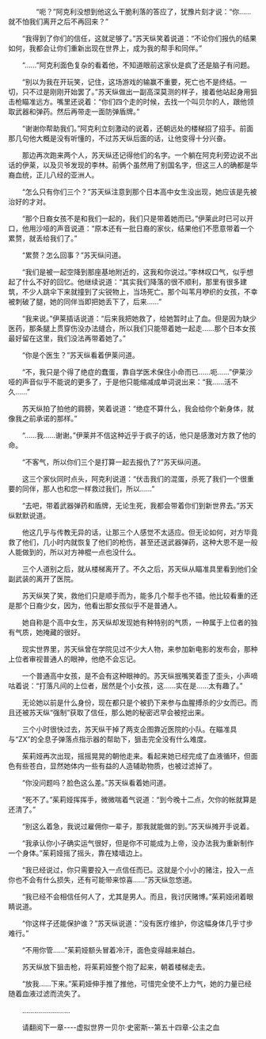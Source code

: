 <div class="read-content j_readContent" id="">
                <p>　　　　“呃？”阿克利没想到他这么干脆利落的答应了，犹豫片刻才说：“你……就不怕我们离开之后不再回来？”<p>　　“我得到了你们的信任，这就足够了。”苏天纵笑着说道：“不论你们报仇的结果如何，我都会让你们重新出现在世界上，成为我的帮手和同伴。”<p>　　“……”阿克利面色复杂的看着他，不知道眼前这家伙是疯了还是脑子有问题。<p>　　“别以为我在开玩笑，记住，这场游戏的输赢不重要，死亡也不是终结。一切，只不过是刚刚开始罢了。”苏天纵做出一副高深莫测的样子，接着他站起身用狙击枪瞄准远方。嘴里还说着：“你们四个走的时候，去找一个叫贝尔的人，跟他领取武器和弹药。然后再带走一面防弹盾牌。”<p>　　“谢谢你帮助我们。”阿克利立刻激动的说着，还朝远处的楼梯招了招手。前面那几句他大概是没有听懂的，不过苏天纵后面的话，让他变得十分兴奋。<p>　　那边再次跑来两个人，苏天纵还记得他们的名字。一个躺在阿克利旁边说不出话的伊莱，以及贝爷发现的李林。前俩个虽然用了别国名字，但这三人的确都是华裔血统，正儿八经的亚洲人。<p>　　“怎么只有你们三个？”苏天纵注意到那个日本高中女生没出现，她应该是先被治好的才对。<p>　　“那个日裔女孩不是和我们一起的，我们只是带着她而已。”伊莱此时已可以开口，他用沙哑的声音说道：“原本还有一批日裔的家伙，结果他们不愿意带着一个累赘，就丢给我们了。”<p>　　“累赘？怎么回事？”苏天纵问道。<p>　　“我们是被一起空降到那座基地附近的，这我和你说过。”李林叹口气，似乎想起了什么不好的回忆。他继续说道：“其实我们降落的很不顺利，那里有很多建筑，不少人跳伞下来就撞到了尖锐物上，当场死亡。那个叫苇月咿织的女孩，不幸被刺破了腿，她的同伴当即把她丢下了，后来……”<p>　　“我来说。”伊莱插话说道：“后来我把她救了，给她暂时止了血。但是因为缺少医药，那条腿上贯穿伤没办法缝合，所以我们只能带着她一起走……那个日本女孩最好留在这里，我们没法再带着她了。”<p>　　“你是个医生？”苏天纵看着伊莱问道。<p>　　“不，我只是个得了绝症的蠢蛋，靠自学医术保住小命而已……呃……”伊莱沙哑的声音似乎不能说的更多了，于是他只能缩减成单词说出来：“我……活不久……”<p>　　苏天纵拍了拍他的肩膀，笑着说道：“绝症不算什么，我会给你个新身体，就像我之前承诺的那样。”<p>　　“……我……谢谢。”伊莱并不信这种近乎于疯子的话，他只是感激对方救了他的命。<p>　　“不客气，所以你们三个是打算一起去报仇了?”苏天纵问道。<p>　　这三个家伙同时点头，阿克利说道：“伏击我们的混蛋，杀死了我们一个很重要的同伴，那人也和您一样救过我们，所以……”<p>　　“去吧，带着武器弹药和盾牌，无论生死，我都会带着你们到新世界去。”苏天纵默默说道。<p>　　他这几乎与传教无异的话，让那三个人感觉不太适应。但无论如何，对方毕竟救了他们，几小时内就恢复了他们的枪伤，甚至还送武器弹药，这种大恩不是一般人能做到的，所以对方神棍一点也没什么。<p>　　三个人道别之后，就从楼梯离开了。不久之后，苏天纵从瞄准具里看到他们全副武装的离开了医院。<p>　　苏天纵笑了笑，救他们只是顺手而为，能多几个帮手也不错。他比较看重的还是那个日裔少女，因为，他看出那女孩似乎不是普通人。<p>　　她自称是个高中女生，苏天纵却发现她有种特别的气质，一种属于上位者的独有气质，她掩藏的很好。<p>　　现实世界里，苏天纵曾在学院见过不少大人物，来参加新电影的发布会，那种上位者审视普通人的眼神，他绝不会忘记。<p>　　一个普通高中女孩，是不会有这种眼神的。苏天纵抿嘴笑着歪了歪头，小声嘀咕着说：“打落凡间的上位者，居然是个小女孩，这……实在是……太有趣了。”<p>　　无论她以前是什么身份，现在都只是个被扔下来参与血腥搏杀的少女而已。而且还被苏天纵“强制”获取了信任，那么她的秘密迟早会被挖出来。<p>　　三个小时很快过去，苏天纵干掉了两支企图靠近医院的小队。在瞄准具与“ZX”的全息子弹落点指示器的帮助下，狙击完全没有什么难度。<p>　　茱莉娅再次出现，摇摇晃晃的朝他走来。看起来她已经完成了血液循环，但面色有些苍白，显然她体内一些有益的人造辅助物质，也被过滤掉了。<p>　　“你没问题吗？脸色这么差。”苏天纵看着她问道。<p>　　“死不了。”茱莉娅挥挥手，微微喘着气说道：“到今晚十二点，欠你的帐就算是还清了。”<p>　　“别这么着急，我说过雇佣你一辈子，那我就能做的到。”苏天纵摊开手说着。<p>　　“我承认你小子确实运气很好，但是你不可能成为上帝，没办法我为重新制作一个身体。”茱莉娅摇了摇头，靠在矮墙边上。<p>　　“我已经说过，你只需要投入一点信任而已。这就是个小小的赌注，投入一点你也不会有什么损失，还有可能带来惊喜……”苏天纵忽悠道。<p>　　“我已经不会相信任何人了，尤其是男人。而且，我讨厌赌博。”茱莉娅闭着眼睛说道。<p>　　“你这样子还能保护谁？”苏天纵说道：“没有医疗维护，你这幅身体几乎寸步难行。”<p>　　“不用你管……”茱莉娅额头冒着冷汗，面色变得越来越白。<p>　　苏天纵放下狙击枪，将茱莉娅整个抱了起来，朝着楼梯走去。<p>　　“放我……下来。”茱莉娅伸手推了推他，可惜完全使不上力气，她的力量已经随着血液过滤而流失了。<p>　　……………………<p>　　请翻阅下一章----虚拟世界一贝尔·史密斯--第五十四章-公主之血<p>　　<p> 
            </div>